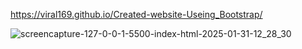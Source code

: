 https://viral169.github.io/Created-website-Useing_Bootstrap/

![screencapture-127-0-0-1-5500-index-html-2025-01-31-12_28_30](https://github.com/user-attachments/assets/a26e8c23-9d37-4578-844e-1677ba3e56d1)
